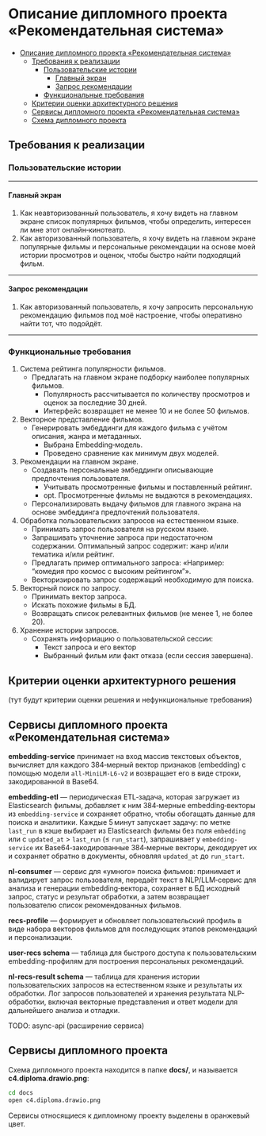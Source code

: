 # Описание дипломного проекта «Рекомендательная система»

- [Описание дипломного проекта «Рекомендательная система»](#описание-дипломного-проекта-рекомендательная-система)
  - [Требования к реализации](#требования-к-реализации)
    - [Пользовательские истории](#пользовательские-истории)
      - [Главный экран](#главный-экран)
      - [Запрос рекомендации](#запрос-рекомендации)
    - [Функциональные требования](#функциональные-требования)
  - [Критерии оценки архитектурного решения](#критерии-оценки-архитектурного-решения)
  - [Сервисы дипломного проекта «Рекомендательная система»](#сервисы-дипломного-проекта-рекомендательная-система)
  - [Схема дипломного проекта](#схема-дипломного-проекта)


## Требования к реализации

### Пользовательские истории
---
#### Главный экран
1. Как неавторизованный пользователь, я хочу видеть на главном экране список популярных фильмов, чтобы определить, интересен ли мне этот онлайн‑кинотеатр.
2. Как авторизованный пользователь, я хочу видеть на главном экране популярные фильмы и персональные рекомендации на основе моей истории просмотров и оценок, чтобы быстро найти подходящий фильм.
---
#### Запрос рекомендации
1. Как авторизованный пользователь, я хочу запросить персональную рекомендацию фильмов под моё настроение, чтобы оперативно найти тот, что подойдёт.

---
### Функциональные требования
1. Система рейтинга популярности фильмов.
   - Предлагать на главном экране подборку наиболее популярных фильмов.
     - Популярность рассчитывается по количеству просмотров и оценок за последние 30 дней.
     - Интерфейс возвращает не менее 10 и не более 50 фильмов.
2. Векторное представление фильмов.
   - Генерировать эмбеддинги для каждого фильма с учётом описания, жанра и метаданных.
      - Выбрана Embedding‑модель.
      - Проведено сравнение как минимум двух моделей.
3. Рекомендации на главном экране.
   - Создавать персональные эмбеддинги описывающие предпочтения пользователя.
     - Учитывать просмотренные фильмы и поставленный рейтинг.
     - opt. Просмотренные фильмы не выдаются в рекомендациях.
   - Персонализировать выдачу фильмов для главного экрана на основе эмбеддинга предпочтений пользователя.
4. Обработка пользовательских запросов на естественном языке.
   - Принимать запрос пользователя на русском языке.
   - Запрашивать уточнение запроса при недостаточном содержании. Оптимальный запрос содержит: жанр и/или тематика и/или рейтинг.
   - Предлагать пример оптимального запроса: «Например: “комедия про космос с высоким рейтингом”».
   - Векторизировать запрос содержащий необходимую для поиска.
5. Векторный поиск по запросу.
   - Принимать вектор запроса.
   - Искать похожие фильмы в БД.
   - Возвращать список релевантных фильмов (не менее 1, не более 20).
6. Хранение истории запросов.
   - Сохранять информацию о пользовательской сессии:
      - Текст запроса и его вектор
      - Выбранный фильм или факт отказа (если сессия завершена).

## Критерии оценки архитектурного решения
(тут будут критерии оценки решения и нефункциональные требования)

## Сервисы дипломного проекта «Рекомендательная система»

**embedding-service** принимает на вход массив текстовых объектов, вычисляет для каждого 384‑мерный вектор признаков (embedding) с помощью модели `all-MiniLM-L6-v2` и возвращает его в виде строки, закодированной в Base64.

**embedding-etl** — периодическая ETL‑задача, которая загружает из Elasticsearch фильмы, добавляет к ним 384‑мерные embedding‑векторы из `embedding-service` и сохраняет обратно, чтобы обогащать данные для поиска и аналитики. Каждые 5 минут запускает задачу: по метке `last_run` в кэше выбирает из Elasticsearch фильмы без поля `embedding` или с `updated_at` > `last_run` (≤ `run_start`), запрашивает у `embedding-service` их Base64‑закодированные 384‑мерные векторы, декодирует их и сохраняет обратно в документы, обновляя `updated_at` до `run_start`.

**nl-consumer** — сервис для «умного» поиска фильмов: принимает и валидирует запрос пользователя, передаёт текст в NLP/LLM‑сервис для анализа и генерации embedding‑вектора, сохраняет в БД исходный запрос, статус и результат обработки, а затем возвращает пользователю список рекомендованных фильмов.

**recs-profile** — формирует и обновляет пользовательский профиль в виде набора векторов фильмов для последующих этапов рекомендаций и персонализации.

**user-recs schema** — таблица для быстрого доступа к пользовательским embedding-профилям для построения персональных рекомендаций.

**nl-recs-result schema** — таблица для хранения истории пользовательских запросов на естественном языке и результаты их обработки. Лог запросов пользователей и хранения результата NLP-обработки, включая векторные представления и ответ модели для дальнейшего анализа и отладки.

TODO: async-api (расширение сервиса)


## Сервисы дипломного проекта

Схема дипломного проекта находится в папке **docs/**, и называется **c4.diploma.drawio.png**:
```bash
cd docs
open c4.diploma.drawio.png
```
Сервисы относящиеся к дипломному проекту выделены в оранжевый цвет.
